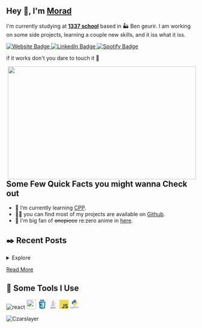 <h2>Hey 👋, I'm <a href="https://www.twitter.com">Morad</a></h2>
<p>I'm currently studying at <strong><a href="https://www.1337.ma/"> 1337 school</a></strong> based in 🏜️ Ben geurir. I am working on some side projects, learning a couple new skills, and it iss what it iss.</p>
   <p>
      <a href="https://www.twitter.com">
         <img src="https://img.shields.io/badge/-1337.ma-4E69C8?style=flat-square&amp;labelColor=4E69C8&amp;logo=Firefox&amp;link=https://www.twitter.com" alt="Website Badge">
      </a>
      <a href="https://www.linkedin.com/in/morad-abahni-99495323b/">
         <img src="https://img.shields.io/badge/-@moradab-0077B5?style=flat-square&amp;labelColor=0077B5&amp;logo=LinkedIn&amp;link=https://www.linkedin.com/in/morad-abahni-99495323b/" alt="LinkedIn Badge">
      </a> 
      <a href="https://open.spotify.com/user/31qpgykymbgnfsn3bxkqgl5klj3u">
         <img src="https://img.shields.io/badge/-@Czar%20slayer-1ED760?style=flat-square&amp;labelColor=fff&amp;logo=Spotify&amp;link=https://open.spotify.com/user/31qpgykymbgnfsn3bxkqgl5klj3u" alt="Spotify Badge">
      </a>
   </p>
<p>if it works don't you dare to touch it 🤫</p>
<img align="right" src="https://gifdb.com/images/high/cartoon-character-louise-belcher-coding-is-fun-ctmkcciuc1gyxos2.gif" width="500" height="300"/>
<h2>Some Few Quick Facts you might wanna Check out</h2>
<ul>
   <li>🔭 I’m currently learning <a href="https://github.com/Czarslayer/cpp_project-42">CPP</a>.</li>
   <li>👨‍💻 you can find most of my projects are available on <a href="https://github.com/Czarslayer">Github</a>.</li>
   <li>📝 I'm big fan of <del>onepiece</del> re:zero anime in <a href="https://aniwave.to/watch/rezero-starting-life-in-another-world.jv78/ep-1">here</a>.</li>
</ul>
<h2>✒️ Recent Posts</h2>
<details>
   <summary>Explore</summary>
   <li><a target="_blank" href="https://blog.stanleylim.me/maximizing-efficiency-and-impact---why-i-choose-mermaid-for-graph-creation">Maximizing Efficiency and Impact - Why I Choose Mermaid for Graph Creation — June 19, 2023</a></li>
   <li><a target="_blank" href="https://blog.stanleylim.me/til-how-casing-can-break-netlify-functions">TIL How Casing Can Break Netlify Functions — February 27, 2023</a></li>
   <li><a target="_blank" href="https://blog.stanleylim.me/godaddy-redirect-hack">GoDaddy Redirect Hack — December 20, 2022</a></li>
   <li><a target="_blank" href="https://blog.stanleylim.me/airpods-not-charging-on-windows">Airpods Not Charging on Windows — August 19, 2022</a></li>
   <li><a target="_blank" href="https://blog.stanleylim.me/the-fastest-way-to-develop-and-deploy-your-next-project">⚡ The Fastest Way to Develop and Deploy Your Next Project — June 09, 2022</a></li>
</details>
<p><a target="_blank" href="https://blog.stanleylim.me">Read More</a></p>
<h2>🚀 Some Tools I Use</h2>
<p align="left">
   <img  src="https://cdn.jsdelivr.net/gh/devicons/devicon/icons/c/c-original.svg" alt="react" width="25" height="25" />
   <img src="https://cdn.jsdelivr.net/gh/devicons/devicon/icons/cplusplus/cplusplus-original.svg" width="25" height="25" />
   <img src="https://raw.githubusercontent.com/devicons/devicon/master/icons/css3/css3-original-wordmark.svg" alt="css3" width="25" height="25" />
   <img src="https://raw.githubusercontent.com/devicons/devicon/master/icons/java/java-original-wordmark.svg" alt="java" width="25" height="25" />
   <img src="https://raw.githubusercontent.com/devicons/devicon/master/icons/javascript/javascript-original.svg" alt="javascript" width="25" height="25" />
   <img src="https://raw.githubusercontent.com/devicons/devicon/master/icons/python/python-original-wordmark.svg" alt="python" width="25" height="25" />
</p>
<img src="https://github-readme-stats.vercel.app/api?username=Czarslayer&show_icons=true&count_private=true" alt="Czarslayer" />
